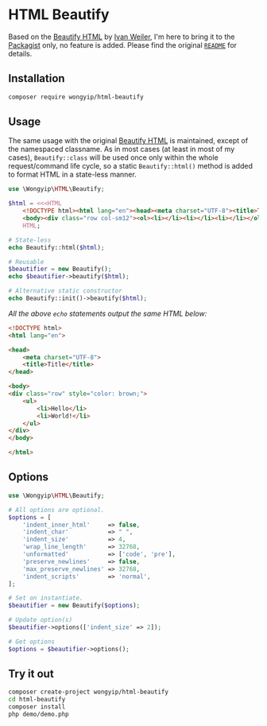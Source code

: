 # HTML Beautify

Based on the [Beautify HTML](https://github.com/ivanweiler/beautify-html) by [Ivan Weiler](https://github.com/ivanweiler), I'm here to bring it to the [Packagist](https://packagist.org/) only, no feature is added. Please find the original [`README`](README.org.md) for details.

## Installation
```sh
composer require wongyip/html-beautify
```

## Usage
The same usage with the original [Beautify HTML](https://github.com/ivanweiler/beautify-html)
is maintained, except of the namespaced classname. As in most cases (at least in most of my
cases), `Beautify::class` will be used once only within the whole request/command life cycle,
so a static `Beautify::html()` method is added to format HTML in a state-less manner.

```php
use \Wongyip\HTML\Beautify;

$html = <<<HTML
    <!DOCTYPE html><html lang="en"><head><meta charset="UTF-8"><title>Title</title></head>
    <body><div class="row col-sm12"><ol><li></li><li></li><li></li></ol></div></body></html>
    HTML;

# State-less
echo Beautify::html($html);

# Reusable
$beautifier = new Beautify();
echo $beautifier->beautify($html);

# Alternative static constructor
echo Beautify::init()->beautify($html);
```
_All the above `echo` statements output the same HTML below:_
```html
<!DOCTYPE html>
<html lang="en">

<head>
    <meta charset="UTF-8">
    <title>Title</title>
</head>

<body>
<div class="row" style="color: brown;">
    <ul>
        <li>Hello</li>
        <li>World!</li>
    </ul>
</div>
</body>

</html>
```

## Options
```php
use \Wongyip\HTML\Beautify;

# All options are optional.
$options = [
    'indent_inner_html'     => false,
    'indent_char'           => " ",
    'indent_size'           => 4,
    'wrap_line_length'      => 32768,
    'unformatted'           => ['code', 'pre'],
    'preserve_newlines'     => false,
    'max_preserve_newlines' => 32768,
    'indent_scripts'        => 'normal',
];

# Set on instantiate.
$beautifier = new Beautify($options);

# Update option(s)
$beautifier->options(['indent_size' => 2]);

# Get options
$options = $beautifier->options();
```

## Try it out
```bash
composer create-project wongyip/html-beautify
cd html-beautify
composer install
php demo/demo.php
```